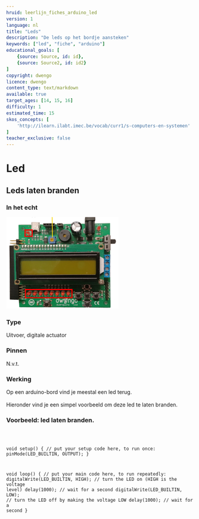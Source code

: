 ```yaml
---
hruid: leerlijn_fiches_arduino_led
version: 1
language: nl
title: "Leds"
description: "De leds op het bordje aansteken"
keywords: ["led", "fiche", "arduino"]
educational_goals: [
    {source: Source, id: id}, 
    {source: Source2, id: id2}
]
copyright: dwengo
licence: dwengo
content_type: text/markdown
available: true
target_ages: [14, 15, 16]
difficulty: 1
estimated_time: 15
skos_concepts: [
    'http://ilearn.ilabt.imec.be/vocab/curr1/s-computers-en-systemen'
]
teacher_exclusive: false
---
```


<div class="dwengo_content fiche">
    <h1 class="title">Led</h1>
    <h2 class="subtitle">Leds laten branden</h2>
    <div class="items">
        <div class="info_item item">
            <h3 class="info_item_title">In het echt</h3>
            <p class="info_item_content">
                <img src="img/leds.png" alt="Een afbeelding van de leds." title="Een afbeelding van de leds."></img>
            </p>
        </div>
        <div class="info_item item">
            <h3 class="info_item_title">Type</h3>
            <p class="info_item_content">
                Uitvoer, digitale actuator 
            </p>
        </div>
        <div class="info_item item">
            <h3 class="info_item_title">Pinnen</h3>
            <p class="info_item_content">
                N.v.t.
            </p>
        </div>
        <div class="info_item item">
            <h3 class="info_item_title">Werking</h3>
            <p class="info_item_content">
               Op een arduino-bord vind je meestal een led terug.<br>
               <br>
               Hieronder vind je een simpel voorbeeld om deze led te laten branden.
            </p>
        </div>
        <div class="example_item item">
            <h3 class="example_item_title">Voorbeeld: led laten branden.</h3>
            <p class="example_item_content">
<pre>
<code class="language-arduino">
    
void setup() {
  // put your setup code here, to run once:
    pinMode(LED_BUILTIN, OUTPUT);
}

void loop() {
  // put your main code here, to run repeatedly:
    digitalWrite(LED_BUILTIN, HIGH);  // turn the LED on (HIGH is the voltage level)
    delay(1000);                      // wait for a second
    digitalWrite(LED_BUILTIN, LOW);   // turn the LED off by making the voltage LOW
    delay(1000);                      // wait for a second
}

</code>
</pre> 
            </p>
        </div>
    </div>
</div>



